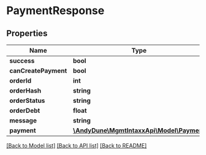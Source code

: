 # PaymentResponse

## Properties
Name | Type | Description | Notes
------------ | ------------- | ------------- | -------------
**success** | **bool** |  | 
**canCreatePayment** | **bool** |  | [optional] 
**orderId** | **int** |  | [optional] 
**orderHash** | **string** |  | [optional] 
**orderStatus** | **string** |  | [optional] 
**orderDebt** | **float** |  | [optional] 
**message** | **string** |  | [optional] 
**payment** | [**\AndyDune\MgmtIntaxxApi\Model\Payment**](Payment.md) |  | [optional] 

[[Back to Model list]](../../README.md#documentation-for-models) [[Back to API list]](../../README.md#documentation-for-api-endpoints) [[Back to README]](../../README.md)

